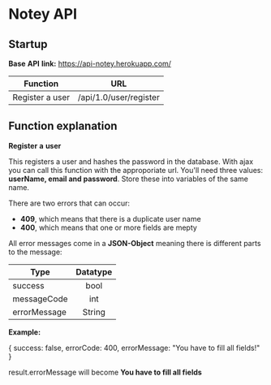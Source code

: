 # Notey API

## Startup

**Base** **API** **link:** https://api-notey.herokuapp.com/

| Function       | URL           |
| ------------- |:-------------:| 
| Register a user     | /api/1.0/user/register |


## Function explanation

**Register** **a** **user** 

This registers a user and hashes the password in the database. With ajax you can call this function with the
approporiate url. You'll need three values: **userName, email and password**. Store these into variables of the same name.

There are two errors that can occur:

* **409**, which means that there is a duplicate user name
* **400**, which means that one or more fields are mepty

All error messages come in a **JSON-Object** meaning there is different parts to the message:

| Type       | Datatype           |
| ------------- |:-------------:| 
| success     | bool | can be true or false |
| messageCode     | int | error code of the error |
| errorMessage     | String | What you can use to put as a GUI error |

**Example:**

{
    success: false,
    errorCode: 400,
    errorMessage: "You have to fill all fields!"
}

result.errorMessage will become **You have to fill all fields**